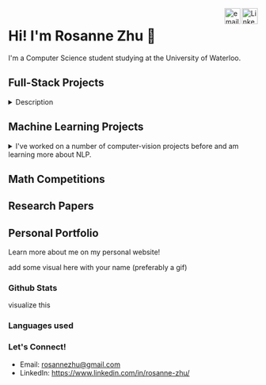 <a href="https://www.linkedin.com/in/rosanne-zhu/">
  <img align="right" alt="LinkedIn" width="32px" src="/assets/linkedin.svg" />
</a>
<a href="mailto: rosannezhug@gmail.com">
  <img align="right" alt="email" width="32px" src="/assets/mail.png" />
</a>

# Hi! I'm Rosanne Zhu 👋
I'm a Computer Science student studying at the University of Waterloo. 
<!--
**roskzhu/roskzhu** is a ✨ _special_ ✨ repository because its `README.md` (this file) appears on your GitHub profile.

Here are some ideas to get you started:

- 🔭 I’m currently working on ...
- 🌱 I’m currently learning ...
- 👯 I’m looking to collaborate on ...
- 🤔 I’m looking for help with ...
- 💬 Ask me about ...
- 📫 How to reach me: ...
- 😄 Pronouns: she/her
- ⚡ Fun fact: ...
-->

## Full-Stack Projects
<details>
<summary>Description</summary>

visualized and formatted projects

</details>

## Machine Learning Projects
<details>
<summary>I've worked on a number of computer-vision projects before and am learning more about NLP. </summary>

visualized and formatted projects

</details>

## Math Competitions


## Research Papers


## Personal Portfolio
Learn more about me on my personal website!

add some visual here with your name (preferably a gif)




### Github Stats
visualize this

### Languages used


### Let's Connect!
* Email: rosannezhu@gmail.com
* LinkedIn: https://www.linkedin.com/in/rosanne-zhu/
